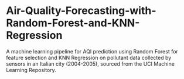 # Air-Quality-Forecasting-with-Random-Forest-and-KNN-Regression
A machine learning pipeline for AQI prediction using Random Forest for feature selection and KNN Regression on pollutant data collected by sensors in an Italian city (2004-2005), sourced from the UCI Machine Learning Repository.
